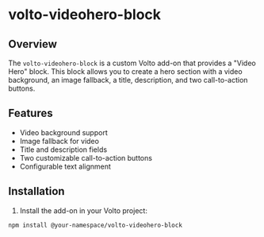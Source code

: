 # volto-videohero-block

## Overview

The `volto-videohero-block` is a custom Volto add-on that provides a "Video Hero" block. This block allows you to create a hero section with a video background, an image fallback, a title, description, and two call-to-action buttons.

## Features

- Video background support
- Image fallback for video
- Title and description fields
- Two customizable call-to-action buttons
- Configurable text alignment

## Installation

1. Install the add-on in your Volto project:

```bash
npm install @your-namespace/volto-videohero-block

